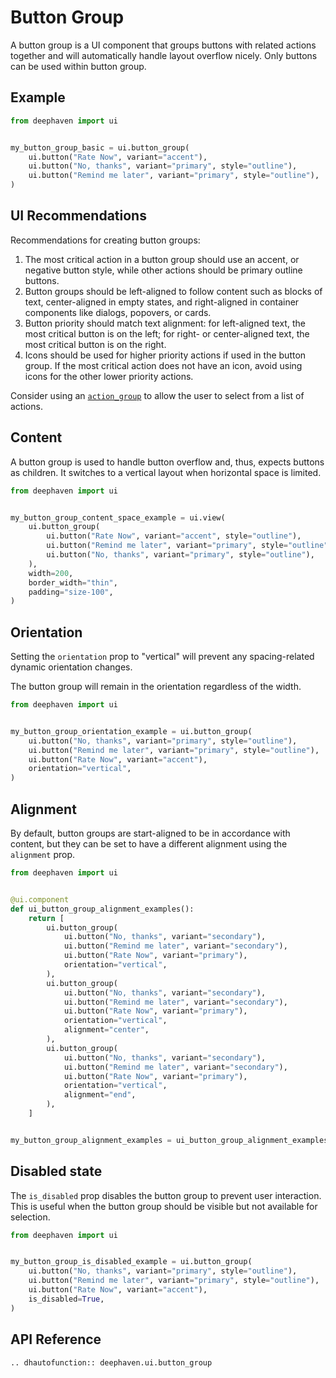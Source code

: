 # Button Group

A button group is a UI component that groups buttons with related actions together and will automatically handle layout overflow nicely. Only buttons can be used within button group.

## Example

```python
from deephaven import ui


my_button_group_basic = ui.button_group(
    ui.button("Rate Now", variant="accent"),
    ui.button("No, thanks", variant="primary", style="outline"),
    ui.button("Remind me later", variant="primary", style="outline"),
)
```

## UI Recommendations

Recommendations for creating button groups:

1. The most critical action in a button group should use an accent, or negative button style, while other actions should be primary outline buttons.
2. Button groups should be left-aligned to follow content such as blocks of text, center-aligned in empty states, and right-aligned in container components like dialogs, popovers, or cards.
3. Button priority should match text alignment: for left-aligned text, the most critical button is on the left; for right- or center-aligned text, the most critical button is on the right.
4. Icons should be used for higher priority actions if used in the button group. If the most critical action does not have an icon, avoid using icons for the other lower priority actions.

Consider using an [`action_group`](./action_group.md) to allow the user to select from a list of actions. 


## Content

A button group is used to handle button overflow and, thus, expects buttons as children. It switches to a vertical layout when horizontal space is limited.

```python
from deephaven import ui


my_button_group_content_space_example = ui.view(
    ui.button_group(
        ui.button("Rate Now", variant="accent", style="outline"),
        ui.button("Remind me later", variant="primary", style="outline"),
        ui.button("No, thanks", variant="primary", style="outline"),
    ),
    width=200,
    border_width="thin",
    padding="size-100",
)
```


## Orientation

Setting the `orientation` prop to "vertical" will prevent any spacing-related dynamic orientation changes.

The button group will remain in the orientation regardless of the width.

```python
from deephaven import ui


my_button_group_orientation_example = ui.button_group(
    ui.button("No, thanks", variant="primary", style="outline"),
    ui.button("Remind me later", variant="primary", style="outline"),
    ui.button("Rate Now", variant="accent"),
    orientation="vertical",
)
```


## Alignment

By default, button groups are start-aligned to be in accordance with content, but they can be set to have a different alignment using the `alignment` prop.

```python
from deephaven import ui


@ui.component
def ui_button_group_alignment_examples():
    return [
        ui.button_group(
            ui.button("No, thanks", variant="secondary"),
            ui.button("Remind me later", variant="secondary"),
            ui.button("Rate Now", variant="primary"),
            orientation="vertical",
        ),
        ui.button_group(
            ui.button("No, thanks", variant="secondary"),
            ui.button("Remind me later", variant="secondary"),
            ui.button("Rate Now", variant="primary"),
            orientation="vertical",
            alignment="center",
        ),
        ui.button_group(
            ui.button("No, thanks", variant="secondary"),
            ui.button("Remind me later", variant="secondary"),
            ui.button("Rate Now", variant="primary"),
            orientation="vertical",
            alignment="end",
        ),
    ]


my_button_group_alignment_examples = ui_button_group_alignment_examples()
```


## Disabled state

The `is_disabled` prop disables the button group to prevent user interaction. This is useful when the button group should be visible but not available for selection.


```python
from deephaven import ui


my_button_group_is_disabled_example = ui.button_group(
    ui.button("No, thanks", variant="primary", style="outline"),
    ui.button("Remind me later", variant="primary", style="outline"),
    ui.button("Rate Now", variant="accent"),
    is_disabled=True,
)
```

## API Reference

```{eval-rst}
.. dhautofunction:: deephaven.ui.button_group
```
